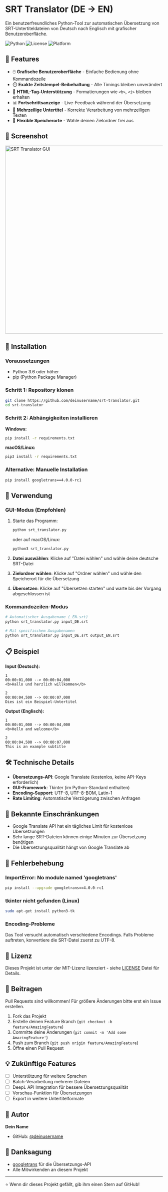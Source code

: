# SRT Translator (DE → EN)

Ein benutzerfreundliches Python-Tool zur automatischen Übersetzung von SRT-Untertiteldateien von Deutsch nach Englisch mit grafischer Benutzeroberfläche.

![Python](https://img.shields.io/badge/python-3.6+-blue.svg)
![License](https://img.shields.io/badge/license-MIT-green.svg)
![Platform](https://img.shields.io/badge/platform-Windows%20%7C%20macOS%20%7C%20Linux-lightgrey.svg)

## 🎯 Features

- 🖱️ **Grafische Benutzeroberfläche** - Einfache Bedienung ohne Kommandozeile
- ⏱️ **Exakte Zeitstempel-Beibehaltung** - Alle Timings bleiben unverändert
- 📝 **HTML-Tag-Unterstützung** - Formatierungen wie `<b>`, `<i>` bleiben erhalten
- 📊 **Fortschrittsanzeige** - Live-Feedback während der Übersetzung
- 🔄 **Mehrzeilige Untertitel** - Korrekte Verarbeitung von mehrzeiligen Texten
- 💾 **Flexible Speicherorte** - Wähle deinen Zielordner frei aus

## 📸 Screenshot

<img width="600" alt="SRT Translator GUI" src="https://user-images.githubusercontent.com/placeholder/srt-translator-gui.png">

## 🚀 Installation

### Voraussetzungen

- Python 3.6 oder höher
- pip (Python Package Manager)

### Schritt 1: Repository klonen

```bash
git clone https://github.com/deinusername/srt-translator.git
cd srt-translator
```

### Schritt 2: Abhängigkeiten installieren

**Windows:**
```bash
pip install -r requirements.txt
```

**macOS/Linux:**
```bash
pip3 install -r requirements.txt
```

### Alternative: Manuelle Installation

```bash
pip install googletrans==4.0.0-rc1
```

## 📖 Verwendung

### GUI-Modus (Empfohlen)

1. Starte das Programm:
   ```bash
   python srt_translator.py
   ```
   oder auf macOS/Linux:
   ```bash
   python3 srt_translator.py
   ```

2. **Datei auswählen**: Klicke auf "Datei wählen" und wähle deine deutsche SRT-Datei

3. **Zielordner wählen**: Klicke auf "Ordner wählen" und wähle den Speicherort für die Übersetzung

4. **Übersetzen**: Klicke auf "Übersetzen starten" und warte bis der Vorgang abgeschlossen ist

### Kommandozeilen-Modus

```bash
# Automatischer Ausgabename (_EN.srt)
python srt_translator.py input_DE.srt

# Mit spezifischem Ausgabenamen
python srt_translator.py input_DE.srt output_EN.srt
```

## 📋 Beispiel

**Input (Deutsch):**
```srt
1
00:00:01,000 --> 00:00:04,000
<b>Hallo und herzlich willkommen</b>

2
00:00:04,500 --> 00:00:07,000
Dies ist ein Beispiel-Untertitel
```

**Output (Englisch):**
```srt
1
00:00:01,000 --> 00:00:04,000
<b>Hello and welcome</b>

2
00:00:04,500 --> 00:00:07,000
This is an example subtitle
```

## 🛠️ Technische Details

- **Übersetzungs-API**: Google Translate (kostenlos, keine API-Keys erforderlich)
- **GUI-Framework**: Tkinter (im Python-Standard enthalten)
- **Encoding-Support**: UTF-8, UTF-8-BOM, Latin-1
- **Rate Limiting**: Automatische Verzögerung zwischen Anfragen

## 🐛 Bekannte Einschränkungen

- Google Translate API hat ein tägliches Limit für kostenlose Übersetzungen
- Sehr lange SRT-Dateien können einige Minuten zur Übersetzung benötigen
- Die Übersetzungsqualität hängt von Google Translate ab

## 🔧 Fehlerbehebung

### ImportError: No module named 'googletrans'
```bash
pip install --upgrade googletrans==4.0.0-rc1
```

### tkinter nicht gefunden (Linux)
```bash
sudo apt-get install python3-tk
```

### Encoding-Probleme
Das Tool versucht automatisch verschiedene Encodings. Falls Probleme auftreten, konvertiere die SRT-Datei zuerst zu UTF-8.

## 📝 Lizenz

Dieses Projekt ist unter der MIT-Lizenz lizenziert - siehe [LICENSE](LICENSE) Datei für Details.

## 🤝 Beitragen

Pull Requests sind willkommen! Für größere Änderungen bitte erst ein Issue erstellen.

1. Fork das Projekt
2. Erstelle deinen Feature Branch (`git checkout -b feature/AmazingFeature`)
3. Committe deine Änderungen (`git commit -m 'Add some AmazingFeature'`)
4. Push zum Branch (`git push origin feature/AmazingFeature`)
5. Öffne einen Pull Request

## 💡 Zukünftige Features

- [ ] Unterstützung für weitere Sprachen
- [ ] Batch-Verarbeitung mehrerer Dateien
- [ ] DeepL API Integration für bessere Übersetzungsqualität
- [ ] Vorschau-Funktion für Übersetzungen
- [ ] Export in weitere Untertitelformate

## 👤 Autor

**Dein Name**

- GitHub: [@deinusername](https://github.com/deinusername)

## 🙏 Danksagung

- [googletrans](https://github.com/ssut/py-googletrans) für die Übersetzungs-API
- Alle Mitwirkenden an diesem Projekt

---

⭐️ Wenn dir dieses Projekt gefällt, gib ihm einen Stern auf GitHub!